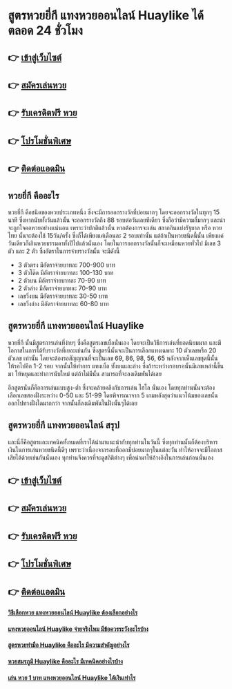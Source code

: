 # สูตรหวยยี่กี แทงหวยออนไลน์ Huaylike ได้ตลอด 24 ชั่วโมง

## 👉 [เข้าสู่เว็บไซต์](https://bit.ly/3BL9IPR)
## 👉 [สมัครเล่นหวย](https://bit.ly/3eWIEUX)
## 👉 [รับเครดิตฟรี หวย](https://bit.ly/3eWIEUX)
## 👉 [โปรโมชั่นพิเศษ](https://bit.ly/3eWIEUX)
## 👉 [ติดต่อแอดมิน](https://bit.ly/3eWIEUX)

## หวยยี่กี คืออะไร
หวยยี่กี คือชนิดของหวยประเภทหนึ่ง ซึ่งจะมีการออกรางวัลที่บ่อยมากๆ โดยจะออกรางวัลในทุกๆ 15 นาที ซึ่งหากนับทั้งวันแล้วนั้น จะออกรางวัลถึง 88 รอบต่อวันเลยทีเดียว ซึ่งถือว่ามีความถี่มากๆ และน่าจะถูกใจคอหวยอย่างแน่นอน เพราะว่าปกติแล้วนั้น หากต้องการจะเล่น สลากกินแบ่งรัฐบาล หรือ หวยไทย นั้นจะต้องใช้ 15วัน/ครั้ง ซึ่งก็ได้เพียงแค่เดือนละ 2 รอบเท่านั้น แต่ถ้าเป็นหวยชนิดนี้นั้น เพียงแค่วันเดียวก็เกินหวยธรรมดาทั้งปีไปแล้วนั่นเอง โดยในการออกรางวัลนั้นก็จะเหมือนหวยทั่วไป มีเลข 3 ตัว และ 2 ตัว ซึ่งอัตราในการจ่ายรางวัลนั้น จะมีดังนี้
- 3 ตัวตรง มีอัตราจ่ายบาทละ 700-900 บาท
- 3 ตัวโต๊ด มีอัตราจ่ายบาทละ 100-130 บาท
- 2 ตัวบน มีอัตราจ่ายบาทละ 70-90 บาท
- 2 ตัวล่าง มีอัตราจ่ายบาทละ 70-90 บาท
- เลขวิ่งบน มีอัตราจ่ายบาทละ 30-50 บาท
- เลขวิ่งล่าง มีอัตราจ่ายบาทละ 60-80 บาท

## สูตรหวยยี่กี แทงหวยออนไลน์ Huaylike
หวยยี่กี นั้นมีสูตรการเล่นที่ง่ายๆ ซึ่งคือสูตรเลขเบิ้ลนั่นเอง โดยจะเป็นวิธีการเล่นที่ยอดนิยมมาก และมีโอกาสในการได้รับรางวัลที่เยอะเช่นกัน ซึ่งสูตรนี้นั้นจะเป็นการเลือกแทงเฉพาะ 10 ตัวเลขหรือ 20 ตัวเลข เท่านั้น โดยจะต้องรอสัญญาณที่จะเป็นเลข 69, 86, 98, 56, 65 หลังจากเห็นเลขชุดนี้นั้น ให้รอไปอีก 1-2 รอบ จากนั้นให้ทำการ แทงเบิ้ล ทั้งบนและล่าง ซึ่งถ้าระหว่างรอบรอนั้นมีเลขเหล่านี้ขึ้นมา ให้หยุดและทำการนับใหม่ แต่ถ้าไม่มีนั้น สามารถที่จะลงเดิมพันได้เลย

อีกสูตรนั่นก็คือการเล่นแบบสูง-ต่ำ ซึ่งจะคล้ายคลึงกับการเล่น ไฮโล นั่นเอง โดยทุกท่านนั้นจะต้องเลือกเลขสองฝั่งระหว่าง 0-50 และ 51-99 โดยพิจารณาจาก 5 เกมหลังสุดว่าแนวโน้มของเลขนั้นออกไปทางฝั่งใดมากกว่า จากนั้นก็ลงเดิมพันในฝั่งนั้นๆได้เลย

## สูตรหวยยี่กี แทงหวยออนไลน์ สรุป
และนี่ก็คือสูตรและเทคนิคทั้งหมดที่เราได้นำมาแนะนำกับทุกท่านในวันนี้ ซึ่งทุกท่านนั้นก็ต้องบริหารเงินในการเล่นหวยชนิดนี้ดีๆ เพราะว่าเนื่องจากรอบที่ออกมีบ่อยมากๆในแต่ละวัน ทำให้อาจจะมีโอกาสเสียได้ด้วยเช่นกันนั่นเอง ทุกท่านจึงควรที่จะดูสถิติต่างๆ เพื่อนำมาให้อ้างอิงในการเล่นก่อนนั่นเอง

## 👉 [เข้าสู่เว็บไซต์](https://bit.ly/3BL9IPR)
## 👉 [สมัครเล่นหวย](https://bit.ly/3eWIEUX)
## 👉 [รับเครดิตฟรี หวย](https://bit.ly/3eWIEUX)
## 👉 [โปรโมชั่นพิเศษ](https://bit.ly/3eWIEUX)
## 👉 [ติดต่อแอดมิน](https://bit.ly/3eWIEUX)

#### [วิธีเลือกหวย แทงหวยออนไลน์ Huaylike ต้องเลือกอย่างไร](https://atom.io/themes/วิธีเลือกหวย%20แทงหวยออนไลน์%20Huaylike%20ต้องเลือกอย่างไร)
#### [แทงหวยออนไลน์ Huaylike จ่ายจริงไหม มีข้อควรระวังอะไรบ้าง](https://atom.io/themes/แทงหวยออนไลน์%20Huaylike%20จ่ายจริงไหม%20มีข้อควรระวังอะไรบ้าง)
#### [สูตรหวยทำมือ Huaylike คืออะไร มีความสำคัญอย่างไร](https://atom.io/themes/สูตรหวยทำมือ%20Huaylike%20คืออะไร%20มีความสำคัญอย่างไร)
#### [หวยสมรภูมิ Huaylike คืออะไร มีเทคนิคอย่างไรบ้าง](https://atom.io/themes/หวยสมรภูมิ%20Huaylike%20คืออะไร%20มีเทคนิคอย่างไรบ้าง)
#### [เล่น หวย 1 บาท แทงหวยออนไลน์ Huaylike ได้เงินเท่าไร](https://atom.io/themes/เล่น%20หวย%201%20บาท%20แทงหวยออนไลน์%20Huaylike%20ได้เงินเท่าไร)